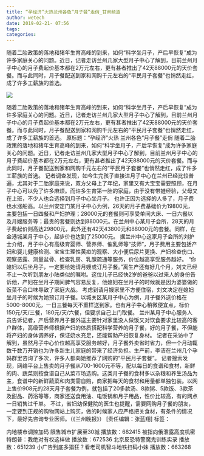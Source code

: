 ```yaml
---
title: “孕经济”火热兰州各色“月子餐”走俏_甘肃频道
author: wetech
date: 2019-02-21- 07:56
tags: 
categories: 
---
```

随着二胎政策的落地和猪年生育高峰的到来，如何“科学坐月子，产后早恢复”成为许多家庭关心的问题。近日，记者走访兰州几家大型月子中心了解到，目前兰州月子中心的月子费起价基本都在2万元左右，更有甚者推出了42天88000元的天价套餐。而与此同时，月子餐配送到家和网购千元左右的“平民月子套餐”也悄然走红，成了许多工薪族的首选。
<!-- more -->
                
<img align="center" border="0" src="http://p2.ifengimg.com/a/2016/0810/204c433878d5cf9size1_w16_h16.png" />
                
                
            
随着二胎政策的落地和猪年生育高峰的到来，如何“科学坐月子，产后早恢复”成为许多家庭关心的问题。近日，记者走访兰州几家大型月子中心了解到，目前兰州月子中心的月子费起价基本都在2万元左右，更有甚者推出了42天88000元的天价套餐。而与此同时，月子餐配送到家和网购千元左右的“平民月子套餐”也悄然走红，成了许多工薪族的首选。
原标题：“孕经济”火热 兰州各色“月子餐”走俏
随着二胎政策的落地和猪年生育高峰的到来，如何“科学坐月子，产后早恢复”成为许多家庭关心的问题。近日，记者走访兰州几家大型月子中心了解到，目前兰州月子中心的月子费起价基本都在2万元左右，更有甚者推出了42天88000元的天价套餐。而与此同时，月子餐配送到家和网购千元左右的“平民月子套餐”也悄然走红，成了许多工薪族的首选。
记者调查发现，如今生完孩子直接进月子中心在兰州已经比较普遍，尤其对于二胎家庭来说，双方父母上了年纪，家里又有大宝宝需要照顾，在月子中心可以免了许多麻烦。而许多生育第一胎的家庭，由于没有带娃经验，父母又在上班，不少人也会选择到月子中心坐月子。
也许正因为选择的人多了，月子费也水涨船高。以兰州安定门某月子中心为例，26天的月子费基础价为19800元，主要包括一日四餐和产妇护理；28000元的套餐则可享受单间大床、一日六餐以及月嫂服务等；最贵的套餐则达到88000元。在兰州中心某月子会所，28天的月子费起价则高达29800元，此外还有42天43800元和88000元的套餐。同样，在金港城某月子中心，起步价也达到了25000元。
据兰州中心这家月子会所的刘护士介绍，月子中心有高级育婴师、营养师、催乳师等“技师”，月子费用主要包括产妇和婴儿健康检测、宝宝生理性黄疸的观察、大小便后尿片更换、产妇检查伤口、观察恶露、测量盆骨、检查乳房、乳腺疏通等服务，价位越高享受服务越好。
“你媳妇以后坐月子，一定要给她请月嫂或订月子餐。”离生产还有好几个月，刘文已经不止一次听到朋友小陆类似的嘱咐。这位儿子已经快2岁的爸爸以过来人的身份告诉他，产妇在坐月子期间脾气容易反复，他媳妇在坐月子的时候就是因为婆婆做的饭菜不合口味导致了家庭大战。
考虑到请月嫂家里不方便住宿，刘文决定在媳妇坐月子的时候为她预订月子餐。以城关区某月子中心为例，月子餐外送价格在5000-8000元，一日三餐每天不重样送到家。也有月子中心稍微便宜点，标价150元/天/三餐，180元/天/六餐，但要求自己上门取餐。
兰州某月子中心服务人员告诉记者，产后营养月子餐外送主要针对家里没人做饭又对饮食要求比较高的客户群体，高级营养师根据产妇的体质搭配科学营养的月子餐，好的月子餐，不但能将产妇的身体调养好，保证奶水充足，还能帮助产妇恢复身材。
记者在采访中了解到，虽然月子中心价位越高享受服务越好，月子餐外卖省时省力，但一个月动辄数千数万开销也为许多新生儿家庭的带来了经济负担。生产前，李洁在兰州几个孕妈群里咨询了多次，许多人都向她推荐了网购的“平民月子套餐”。
记者搜索发现，网络平台上售卖的月子餐从700-1600元不等，配以每日的食谱和食材，新鲜的肉、蔬菜则按食谱自己从菜市场选购。这类月子餐的食材多以杂粮和养生汤品为主，食谱中的新鲜蔬菜和肉类需自购，商家把每天的食材和用量都单独包装。以网上售价908元的28天月子套餐为例，就包括了20多款汤、8款粥、5款饭、3款茶及甜品、药浴等等，商家还送食用油、电饭锅和月子用品，性价比较高，有的网点一日销售过千单。
不过，省妇幼保健院的医生也提醒，需要网购月子餐的朋友，一定要到正规的购物网站上购买，做的时候家人应严格把关食材，有条件的情况下，最好先咨询专业医师。（《兰州晚报》）
[责任编辑：张蓝翔]
标签：
 
 
             
内地楼市调控加码 限售城市扩展至30城
播放数：682415
被指向俄泄露高度机密 特朗普：我绝对有权这样做
播放数：672536
北京反恐特警魔鬼训练实录
播放数：651239
小广告到底多猖狂？看老司机智斗地铁扫码小妹
播放数：663268
